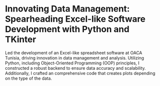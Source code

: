 # Innovating Data Management: Spearheading Excel-like Software Development with Python and TKinter
Led the development of an Excel-like spreadsheet software at OACA Tunisia, driving innovation in data management and analysis. Utilizing Python, including Object-Oriented Programming (OOP) principles, I constructed a robust backend to ensure data accuracy and scalability. Additionally, I crafted an comprehensive code that creates plots depending on the type of the data.
